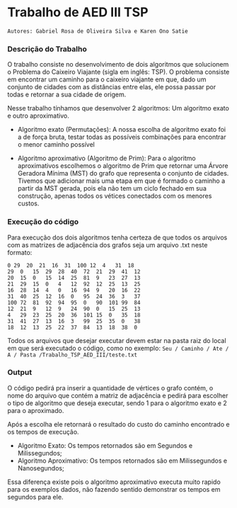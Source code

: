 # Trabalho de AED III TSP

```
Autores: Gabriel Rosa de Oliveira Silva e Karen Ono Satie
```

### Descrição do Trabalho

O trabalho consiste no desenvolvimento de dois algoritmos que solucionem o Problema do Caixeiro Viajante (sigla em inglês: TSP). O problema consiste em encontrar um caminho para o caixeiro viajante em que, dado um conjunto de cidades com as distâncias entre elas, ele possa passar por todas e retornar a sua cidade de origem.

Nesse trabalho tínhamos que desenvolver 2 algoritmos: Um algoritmo exato e outro aproximativo.

- Algoritmo exato (Permutações): A nossa escolha de algoritmo exato foi a de força bruta, testar todas as possíveis combinações para encontrar o menor caminho possível

- Algoritmo aproximativo (Algoritmo de Prim): Para o algoritmo aproximativos escolhemos o algoritmo de Prim que retornar uma Árvore Geradora Mínima (MST) do grafo que representa o conjunto de cidades. Tivemos que adicionar mais uma etapa em que é formado o caminho a partir da MST gerada, pois ela não tem um ciclo fechado em sua construção, apenas todos os vétices conectados com os menores custos.

### Execução do código

Para execução dos dois algoritmos tenha certeza de que todos os arquivos com as matrizes de adjacência dos grafos seja um arquivo .txt neste formato:

```
0 29  20  21  16  31  100 12  4   31  18
29  0   15  29  28  40  72  21  29  41  12
20  15  0   15  14  25  81  9   23  27  13
21  29  15  0   4   12  92  12  25  13  25
16  28  14  4   0   16  94  9   20  16  22
31  40  25  12  16  0   95  24  36  3   37
100 72  81  92  94  95  0   90  101 99  84
12  21  9   12  9   24  90  0   15  25  13
4   29  23  25  20  36  101 15  0   35  18
31  41  27  13  16  3   99  25  35  0   38
18  12  13  25  22  37  84  13  18  38  0
```

Todos os arquivos que desejar executar devem estar na pasta raiz do local em que será executado o código, como no exemplo:
`
Seu / Caminho / Ate / A / Pasta /Trabalho_TSP_AED_III/teste.txt
`

### Output

O código pedirá pra inserir a quantidade de vértices o grafo contém, o nome do arquivo que contém a matriz de adjacência e pedirá para escolher o tipo de algoritmo que deseja executar, sendo 1 para o algoritmo exato e 2 para o aproximado.

Após a escolha ele retornará o resultado do custo do caminho encontrado e os tempos de execução.

- Algoritmo Exato: Os tempos retornados são em Segundos e Milissegundos;
- Algoritmo Aproximativo: Os tempos retornados são em Milissegundos e Nanosegundos;

Essa diferença existe pois o algoritmo aproximativo executa muito rapido para os exemplos dados, não fazendo sentido demonstrar os tempos em segundos para ele.
